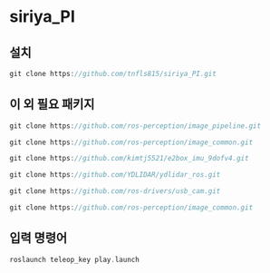 # siriya_PI

## 설치
```c
git clone https://github.com/tnfls815/siriya_PI.git
```

## 이 외 필요 패키지
```c
git clone https://github.com/ros-perception/image_pipeline.git
```
```c
git clone https://github.com/ros-perception/image_common.git
```
```c
git clone https://github.com/kimtj5521/e2box_imu_9dofv4.git
```
```c
git clone https://github.com/YDLIDAR/ydlidar_ros.git
```
```c
git clone https://github.com/ros-drivers/usb_cam.git
```
```c
git clone https://github.com/ros-perception/image_common.git
```

## 입력 명령어
```c
roslaunch teleop_key play.launch
```

